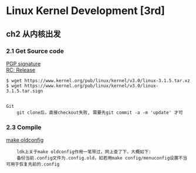 # Linux Kernel Development [3rd]
## ch2 从内核出发
### 2.1 Get Source code
[PGP signature](https://www.kernel.org/category/signatures.html)</br>
[RC: Release](https://www.kernel.org/category/releases.html)</br>

    $ wget https://www.kernel.org/pub/linux/kernel/v3.0/linux-3.1.5.tar.xz
    $ wget https://www.kernel.org/pub/linux/kernel/v3.0/linux-3.1.5.tar.sign


    Git
        git clone后，直接checkout失败, 需要先git commit -a -m 'update' 才可

### 2.3 Compile
[make oldconfig](http://blog.csdn.net/david_xtd/article/details/7609529)

        ldk上关于make oldconfig作用一笔带过，网上查了下，大概如下:
        备份当前.config文件为.config.old，如若用make config/menuconfig设置不当可用于恢复先前的.config




